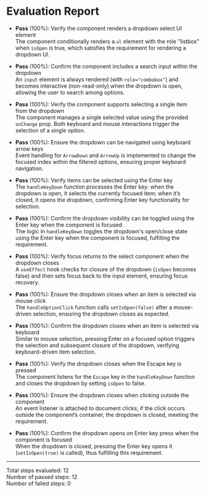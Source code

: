 # Evaluation Report

- **Pass** (100%): Verify the component renders a dropdown select UI element  
  The component conditionally renders a <code>ul</code> element with the role "listbox" when <code>isOpen</code> is true, which satisfies the requirement for rendering a dropdown UI.

- **Pass** (100%): Confirm the component includes a search input within the dropdown  
  An <code>input</code> element is always rendered (with <code>role="combobox"</code>) and becomes interactive (non-read-only) when the dropdown is open, allowing the user to search among options.

- **Pass** (100%): Verify the component supports selecting a single item from the dropdown  
  The component manages a single selected value using the provided <code>onChange</code> prop. Both keyboard and mouse interactions trigger the selection of a single option.

- **Pass** (100%): Ensure the dropdown can be navigated using keyboard arrow keys  
  Event handling for <code>ArrowDown</code> and <code>ArrowUp</code> is implemented to change the focused index within the filtered options, ensuring proper keyboard navigation.

- **Pass** (100%): Verify items can be selected using the Enter key  
  The <code>handleKeyDown</code> function processes the Enter key: when the dropdown is open, it selects the currently focused item; when it’s closed, it opens the dropdown, confirming Enter key functionality for selection.

- **Pass** (100%): Confirm the dropdown visibility can be toggled using the Enter key when the component is focused  
  The logic in <code>handleKeyDown</code> toggles the dropdown's open/close state using the Enter key when the component is focused, fulfilling the requirement.

- **Pass** (100%): Verify focus returns to the select component when the dropdown closes  
  A <code>useEffect</code> hook checks for closure of the dropdown (<code>isOpen</code> becomes false) and then sets focus back to the input element, ensuring focus recovery.

- **Pass** (100%): Ensure the dropdown closes when an item is selected via mouse click  
  The <code>handleOptionClick</code> function calls <code>setIsOpen(false)</code> after a mouse-driven selection, ensuring the dropdown closes as expected.

- **Pass** (100%): Confirm the dropdown closes when an item is selected via keyboard  
  Similar to mouse selection, pressing Enter on a focused option triggers the selection and subsequent closure of the dropdown, verifying keyboard-driven item selection.

- **Pass** (100%): Verify the dropdown closes when the Escape key is pressed  
  The component listens for the <code>Escape</code> key in the <code>handleKeyDown</code> function and closes the dropdown by setting <code>isOpen</code> to false.

- **Pass** (100%): Ensure the dropdown closes when clicking outside the component  
  An event listener is attached to document clicks; if the click occurs outside the component’s container, the dropdown is closed, meeting the requirement.

- **Pass** (100%): Confirm the dropdown opens on Enter key press when the component is focused  
  When the dropdown is closed, pressing the Enter key opens it (<code>setIsOpen(true)</code> is called), thus fulfilling this requirement.

---

Total steps evaluated: 12  
Number of passed steps: 12  
Number of failed steps: 0
